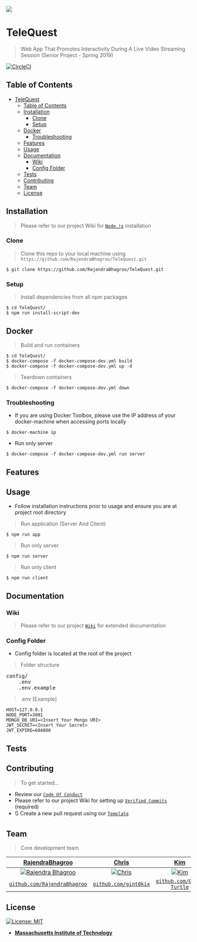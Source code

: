<img src="https://i.imgur.com/Ee9s1Xx.png" />

# TeleQuest

> Web App That Promotes Interactivity During A Live Video Streaming Session (Senior Project - Spring 2019)

[![CircleCI](https://circleci.com/gh/RajendraBhagroo/TeleQuest/tree/master.svg?style=svg)](https://circleci.com/gh/RajendraBhagroo/TeleQuest/tree/master)

## Table of Contents

- [TeleQuest](#telequest)
  - [Table of Contents](#table-of-contents)
  - [Installation](#installation)
    - [Clone](#clone)
    - [Setup](#setup)
  - [Docker](#docker)
    - [Troubleshooting](#troubleshooting)
  - [Features](#features)
  - [Usage](#usage)
  - [Documentation](#documentation)
    - [Wiki](#wiki)
    - [Config Folder](#config-folder)
  - [Tests](#tests)
  - [Contributing](#contributing)
  - [Team](#team)
  - [License](#license)

## Installation

> Please refer to our project Wiki for <a href="https://github.com/RajendraBhagroo/TeleQuest/wiki/1.-Installing-Node.js" target="_blank">`Node.js`</a> installation

### Clone

> Clone this repo to your local machine using `https://github.com/RajendraBhagroo/TeleQuest.git`

```shell
$ git clone https://github.com/RajendraBhagroo/TeleQuest.git
```


### Setup

> Install dependencies from all npm packages 

```shell
$ cd TeleQuest/ 
$ npm run install-script-dev
```

## Docker
> Build and run containers

```shell
$ cd TeleQuest/
$ docker-compose -f docker-compose-dev.yml build
$ docker-compose -f docker-compose-dev.yml up -d
```

> Teardown containers

```shell
$ docker-compose -f docker-compose-dev.yml down
```

### Troubleshooting

- If you are using Docker Toolbox, please use the IP address of your docker-machine when accessing ports locally

```shell
$ docker-machine ip
```

- Run only server

```shell
$ docker-compose -f docker-compose-dev.yml run server
```

## Features

## Usage

* Follow installation instructions prior to usage and ensure you are at project root directory

> Run application (Server And Client)

```shell
$ npm run app
```

> Run only server

```shell
$ npm run server
```

> Run only client

```shell
$ npm run client
```


## Documentation

### Wiki

> Please refer to our project <a href="https://github.com/RajendraBhagroo/TeleQuest/wiki" target="_blank">`Wiki`</a> for extended documentation

### Config Folder

- Config folder is located at the root of the project

> Folder structure

<pre>
config/
    .env
    .env.example
</pre>

> .env [Example]

```dosini
HOST=127.0.0.1
NODE_PORT=3001
MONGO_DB_URI=<Insert Your Mongo URI>
JWT_SECRET=<Insert Your Secret>
JWT_EXPIRE=604800
```

## Tests

## Contributing

> To get started...
- Review our <a href="https://github.com/RajendraBhagroo/TeleQuest/blob/master/.github/CONTRIBUTOR/CODE_OF_CONDUCT.md" target="_blank">`Code Of Conduct`</a>
- Please refer to our project Wiki for setting up <a href="https://github.com/RajendraBhagroo/TeleQuest/wiki/2.-Setting-Up-Verified-Commits" target="_blank">`Verified Commits`</a> (required)
- 🔃 Create a new pull request using our <a href="https://github.com/RajendraBhagroo/TeleQuest/blob/master/.github/CONTRIBUTOR/feature_request.md" target="_blank">`Template`</a>


## Team

> Core development team

|                <a href="https://github.com/RajendraBhagroo" target="_blank">**RajendraBhagroo**</a>                |       <a href="https://github.com/gint0kix" target="_blank">**Chris**</a>       |         <a href="https://github.com/Gold-Turtle" target="_blank">**Kim**</a>          |
| :----------------------------------------------------------------------------------------------------------------: | :-----------------------------------------------------------------------------: | :-----------------------------------------------------------------------------------: |
| [![Rajendra Bhagroo](https://avatars1.githubusercontent.com/u/18294827?s=200)](https://github.com/RajendraBhagroo) |                  [![Chris](LINK)](https://github.com/gint0kix)                  |                    [![Kim](LINK)](https://github.com/Gold-Turtle)                     |
|           <a href="https://github.com/RajendraBhagroo" target="_blank">`github.com/RajendraBhagroo`</a>            | <a href="https://github.com/gint0kix" target="_blank">`github.com/gint0kix`</a> | <a href="https://github.com/Gold-Turtle" target="_blank">`github.com/Gold-Turtle`</a> |

## License

[![License: MIT](https://img.shields.io/badge/License-MIT-brightgreen.svg)](https://opensource.org/licenses/MIT)

- **[Massachusetts Institute of Technology](http://opensource.org/licenses/MIT)**
